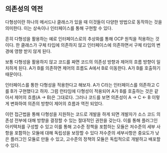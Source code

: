 ## 의존성의 역전

다형성이란 하나의 메서드나 클래스가 있을 때 이것들이 다양한 방법으로 동작하는 것을 의미한다. 이는 상속이나 인터페이스를 통해 구현할 수 있다.

흔히 다형성을 활용하는 예로 인터페이스로의 추상화를 통해 OCP 원칙을 적용하는 것이다. 한 클래스가 구체 타입에 의존하지 않고 인터페이스에 의존하면서 구체 타입의 변경에 영향 받지 않게 된다.

보통 다형성을 활용하지 않고 코드를 짜면 코드의 의존성 방향과 제어의 흐름 방향이 일치하게 된다. A가 B를 의존하면 제어의 흐름도 A에서 B로 이동한다. A가 B를 호출하기 때문이다.

인터페이스를 통한 다형성을 적용한다고 해보자. A가 C라는 인터페이스를 의존하고 C를 B가 구현했다고 하자. 그럼 런타임에 다형성이 적용되어 A가 B를 호출하는 것은 같아서 제어의 흐름(A → B)은 그대로다. 그러나 코드를 보면 의존성이 A → C ← B 이렇게 변화하여 의존의 방향이 제어의 흐름과 역전 되었다.

이런 접근법을 통해 다형성을 지원하는 코드로 개발을 하게 되면 개발자가 소스 코드 의존성 전부에 대해 방향을 결정할 수 있는 절대적인 권한을 갖는다. 이를 통해 플러그인 아키텍처를 구성할 수 있고 이를 통해 고수준 정책을 포함하는 모듈은 저수준의 세부 사항을 포함하는 모듈에 대해 독립성을 보장할 수 있다 저수준의 세부사항은 중요도가 낮은 플러그인 모듈로 만들 수 있고, 고수준의 정책의 모듈은 독립적으로 개발하고 배포할 수 있다.
